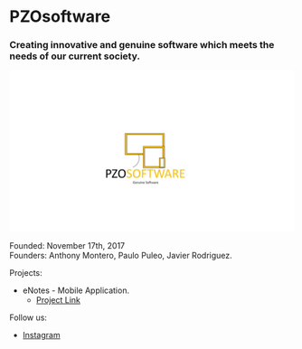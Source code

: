 # PZOsoftware
### Creating innovative and genuine software which meets the needs of our current society.
![LOGO](https://github.com/Javierod/PZOsoftware/blob/master/PZOsoftware%20-%20Logo.jpg "PZOSOFTWARE logo")

Founded: November 17th, 2017<br>
Founders: Anthony Montero, Paulo Puleo, Javier Rodriguez.

Projects:
  + eNotes - Mobile Application.
    - [Project Link](https://github.com/Javierod/SharedList-sList "Project Link")
    
Follow us: 
  + [Instagram](https://www.instagram.com/pzosoftware/ "Instagram Account")
